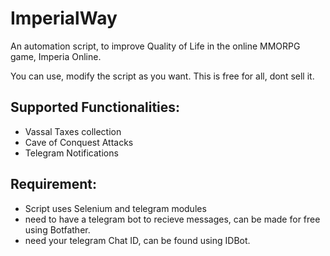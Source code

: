 # ImperialWay
An automation script, to improve Quality of Life in the online MMORPG game, Imperia Online.

You can use, modify the script as you want. This is free for all, dont sell it.

## Supported Functionalities:
* Vassal Taxes collection
* Cave of Conquest Attacks
* Telegram Notifications

## Requirement:
* Script uses Selenium and telegram modules
* need to have a telegram bot to recieve messages, can be made for free using Botfather. 
* need your telegram Chat ID, can be found using IDBot.
